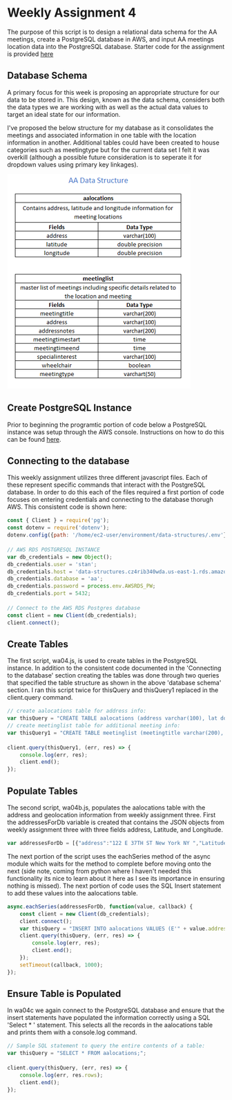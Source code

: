 # Weekly Assignment 4

The purpose of this script is to design a relational data schema for the AA meetings, create a PostgreSQL database in AWS, and input AA meetings location data into the PostgreSQL database. Starter code for the assignment is provided [here](https://github.com/visualizedata/data-structures/blob/master/weekly_assignment_04.md)

## Database Schema
A primary focus for this week is proposing an appropriate structure for our data to be stored in. This design, known as the data schema, considers both the data types we are working with as well as the actual data values to target an ideal state for our information. 

I've proposed the below structure for my database as it consolidates the meetings and associated information in one table with the location information in another. Additional tables could have been created to house categories such as meetingtype but for the current data set I felt it was overkill (although a possible future consideration is to seperate it for dropdown values using primary key linkages).

![data schema](aa_psql_data_structure.PNG)

## Create PostgreSQL Instance
Prior to beginning the programtic portion of code below a PostgreSQL instance was setup through the AWS console. Instructions on how to do this can be found [here](https://aws.amazon.com/rds/postgresql/resources/).


## Connecting to the database
This weekly assignment utilizes three different javascript files. Each of these represent specific commands that interact with the PostgreSQL database. In order to do this each of the files required a first portion of code focuses on entering credentials and connecting to the database thorugh AWS. This consistent code is shown here:
```javascript
const { Client } = require('pg');
const dotenv = require('dotenv');
dotenv.config({path: '/home/ec2-user/environment/data-structures/.env'});  

// AWS RDS POSTGRESQL INSTANCE
var db_credentials = new Object();
db_credentials.user = 'stan';
db_credentials.host = 'data-structures.cz4rib340wda.us-east-1.rds.amazonaws.com';
db_credentials.database = 'aa';
db_credentials.password = process.env.AWSRDS_PW;
db_credentials.port = 5432;

// Connect to the AWS RDS Postgres database
const client = new Client(db_credentials);
client.connect();
```

## Create Tables
The first script, wa04.js, is used to create tables in the PostgreSQL instance. In addition to the consistent code documented in the 'Connecting to the database' section creating the tables was done through two queries that specified the table structure as shown in the above 'database schema' section. I ran this script twice for thisQuery and thisQuery1 replaced in the client.query command.

```javascript
// create aalocations table for address info:
var thisQuery = "CREATE TABLE aalocations (address varchar(100), lat double precision, long double precision);";
// create meetinglist table for additional meeting info:
var thisQuery1 = "CREATE TABLE meetinglist (meetingtitle varchar(200), address varchar(100), addressnotes varchar(200), meetingtimestart time, meetingtimeend time, specialinterest varchar(100), wheelchair boolean, meetingtype varchar(50));";

client.query(thisQuery1, (err, res) => {
    console.log(err, res);
    client.end();
});
```
## Populate Tables
The second script, wa04b.js, populates the aalocations table with the address and geolocation information from weekly assignment three. First the addressesForDb variable is created that contains the JSON objects from weekly assignment three with three fields address, Latitude, and Longitude. 

```javascript
var addressesForDb = [{"address":"122 E 37TH ST New York NY ","Latitude":"40.7483929","Longitude":"-73.9787906"},{"address":"30 E 35TH ST New York NY ","Latitude":"40.7496221","Longitude":"-73.9855348"},{"address":"350 E 56TH ST New York NY ","Latitude":"40.757654","Longitude":"-73.963834"},{"address":"619 LEXINGTON AVE New York NY ","Latitude":"40.6894374","Longitude":"-73.9367705"},{"address":"122 E 37TH ST New York NY ","Latitude":"40.7483929","Longitude":"-73.9787906"},{"address":"28 E 35TH ST New York NY ","Latitude":"40.7496065","Longitude":"-73.9854965"},{"address":"350 E 56TH ST New York NY ","Latitude":"40.757654","Longitude":"-73.963834"},{"address":"283 LEXINGTON AVE New York NY ","Latitude":"40.7479969","Longitude":"-73.9783809"},{"address":"122 E 37TH ST New York NY ","Latitude":"40.7483929","Longitude":"-73.9787906"},{"address":"619 LEXINGTON AVE New York NY ","Latitude":"40.6894374","Longitude":"-73.9367705"},{"address":"141 E 43RD ST New York NY ","Latitude":"40.7518754","Longitude":"-73.9747248"},{"address":"122 E 37TH ST New York NY ","Latitude":"40.7483929","Longitude":"-73.9787906"},{"address":"122 E 37TH ST New York NY ","Latitude":"40.7483929","Longitude":"-73.9787906"},{"address":"141 E 43RD ST New York NY ","Latitude":"40.7518754","Longitude":"-73.9747248"},{"address":"209 MADISON AVE New York NY ","Latitude":"40.7486487","Longitude":"-73.9821254"},{"address":"122 E 37TH ST New York NY ","Latitude":"40.7483929","Longitude":"-73.9787906"},{"address":"619 LEXINGTON AVE New York NY ","Latitude":"40.6894374","Longitude":"-73.9367705"},{"address":"240 E 31ST ST New York NY ","Latitude":"40.7430963","Longitude":"-73.9780494"},{"address":"114 E 35TH ST New York NY ","Latitude":"40.7473169","Longitude":"-73.9800724"},{"address":"230 E 60TH ST New York NY ","Latitude":"40.7615607","Longitude":"-73.9649474"},{"address":"244 E 58TH ST New York NY ","Latitude":"40.7600925","Longitude":"-73.9653811"},{"address":"619 LEXINGTON AVE New York NY ","Latitude":"40.6894374","Longitude":"-73.9367705"},{"address":"325 PARK AVE New York NY ","Latitude":"40.7574552","Longitude":"-73.9733937"},{"address":"236 E 31ST ST New York NY ","Latitude":"40.74314","Longitude":"-73.9781525"},{"address":"308 E 55TH ST New York NY ","Latitude":"40.7576943","Longitude":"-73.9657436"},{"address":"244 E 58TH ST New York NY ","Latitude":"40.7600925","Longitude":"-73.9653811"},{"address":"244 E 58TH ST New York NY ","Latitude":"40.7600925","Longitude":"-73.9653811"},{"address":"109 E 50TH ST New York NY ","Latitude":"40.7569178","Longitude":"-73.97309"}];
```
The next portion of the script uses the eachSeries method of the async module which waits for the method to complete before moving onto the next (side note, coming from python where I haven't needed this functionality its nice to learn about it here as I see its importance in ensuring nothing is missed). The next portion of code uses the SQL Insert statement to add these values into the aalocations table. 

```javascript
async.eachSeries(addressesForDb, function(value, callback) {
    const client = new Client(db_credentials);
    client.connect();
    var thisQuery = "INSERT INTO aalocations VALUES (E'" + value.address + "', " + value.Latitude + ", " + value.Longitude + ");";
    client.query(thisQuery, (err, res) => {
        console.log(err, res);
        client.end();
    });
    setTimeout(callback, 1000); 
}); 
```
## Ensure Table is Populated
In wa04c we again connect to the PostgreSQL database and ensure that the insert statements have populated the information correctly using a SQL 'Select * ' statement. This selects all the records in the aalocations table and prints them with a console.log command.

```javascript
// Sample SQL statement to query the entire contents of a table: 
var thisQuery = "SELECT * FROM aalocations;";

client.query(thisQuery, (err, res) => {
    console.log(err, res.rows);
    client.end();
});
```
